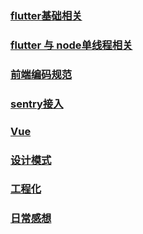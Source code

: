 <!--
 * @Author: KianCheng Bkcheng2729111@163.com
 * @Date: 2022-07-13 10:27:58
 * @LastEditors: KianCheng Bkcheng2729111@163.com
 * @LastEditTime: 2022-07-22 09:50:43
 * @FilePath: /kian.github.io/index.md
 * @Description: 
 * 
 * Copyright (c) 2022 by KianCheng Bkcheng2729111@163.com, All Rights Reserved. 
-->
### [flutter基础相关](./mdfile/2022-07-13-flutter.md)

### [flutter 与 node单线程相关](./mdfile/2022-07-13-flutterNode.md)

### [前端编码规范](./mdfile/2022-07-14-code.md)
### [sentry接入](./mdfile/2022-07-14-sentry.md)
### [Vue](./mdfile/2022-07-18-vue.md)
### [设计模式](./mdfile/2022-07-19-class.md)
### [工程化](./mdfile/2022-07-20-build.md)


### [日常感想](./mdfile/2022-07-22-think.md)